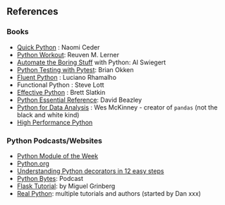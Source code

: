 ## References

### Books
- [Quick Python](https://www.manning.com/books/the-quick-python-book-third-edition?query=quick%20python) : Naomi Ceder
- [Python Workout](https://tinyurl.com/y8hqrvmb): Reuven M. Lerner
- [Automate the Boring Stuff](https://tinyurl.com/y7m9kq7j) with Python: Al Swiegert
- [Python Testing with Pytest](https://pragprog.com/titles/bopytest/python-testing-with-pytest/): Brian Okken
- [Fluent Python](https://tinyurl.com/y34xbdd4) : Luciano Rhamalho
- Functional Python : Steve Lott
- [Effective Python](https://tinyurl.com/y7vj7apb) : Brett Slatkin
- [Python Essential Reference](https://tinyurl.com/y86ll2f5): David Beazley
- [Python for Data Analysis](https://learning.oreilly.com/library/view/python-for-data/9781491957653/) : Wes McKinney - creator of `pandas` (not the black and white kind)
- [High Performance Python](https://tinyurl.com/y7poaxeu)
 
### Python Podcasts/Websites
  - [Python Module of the Week](https://pymotw.com/3/)
  - [Python.org](https://www.python.org/)
  - [Understanding Python decorators in 12 easy steps](http://simeonfranklin.com/blog/2012/jul/1/python-decorators-in-12-steps/)
  - [Python Bytes](https://pythonbytes.fm/): Podcast
  - [Flask Tutorial](https://blog.miguelgrinberg.com/post/the-flask-mega-tutorial-part-i-hello-world): by Miguel Grinberg
  - [Real Python](https://realpython.com/): multiple tutorials and authors (started by Dan xxx)